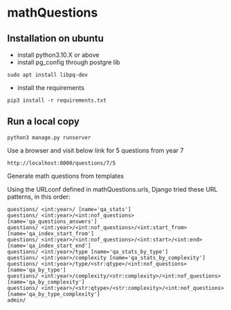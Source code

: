 # mathQuestions
## Installation on ubuntu

- install python3.10.X or above
- install pg_config through postgre lib

```
sudo apt install libpq-dev  
```

- install the requirements
```
pip3 install -r requirements.txt
```
## Run a local copy

```
python3 manage.py runserver
```
Use a browser and visit below link for 5 questions from year 7
```
http://localhost:8000/questions/7/5
```
Generate math questions from templates

Using the URLconf defined in mathQuestions.urls, Django tried these URL patterns, in this order:

```
questions/ <int:year>/ [name='qa_stats']
questions/ <int:year>/<int:nof_questions> [name='qa_questions_answers']
questions/ <int:year>/<int:nof_questions>/<int:start_from> [name='qa_index_start_from']
questions/ <int:year>/<int:nof_questions>/<int:start>/<int:end> [name='qa_index_start_end']
questions/ <int:year>/type [name='qa_stats_by_type']
questions/ <int:year>/complexity [name='qa_stats_by_complexity']
questions/ <int:year>/type/<str:qtype>/<int:nof_questions> [name='qa_by_type']
questions/ <int:year>/complexity/<str:complexity>/<int:nof_questions> [name='qa_by_complexity']
questions/ <int:year>/<str:qtype>/<str:complexity>/<int:nof_questions> [name='qa_by_type_complexity']
admin/
```
